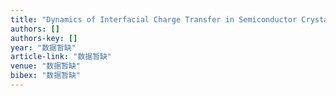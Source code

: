 ```yaml
---
title: "Dynamics of Interfacial Charge Transfer in Semiconductor Crystalline Film-Assisted Photocatalyst"
authors: []
authors-key: []
year: "数据暂缺"
article-link: "数据暂缺"
venue: "数据暂缺"
bibex: "数据暂缺"
---
```

